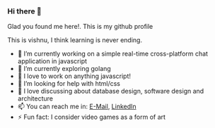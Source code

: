 ### Hi there 👋
Glad you found me here!. This is my github profile

This is vishnu, I think learning is never ending.

- 🔭 I’m currently working on a simple real-time cross-platform chat application in javascript
- 🌱 I’m currently exploring golang
- 👯 I love to work on anything javascript!
- 🤔 I’m looking for help with html/css
- 💬 I love discussing about database design, software design and architecture
- 📫 You can reach me in: [E-Mail](mailto:vishnuroshan4@gmail.com), [LinkedIn](https://www.linkedin.com/in/vishnuroshan94/)
- ⚡ Fun fact: I consider video games as a form of art
